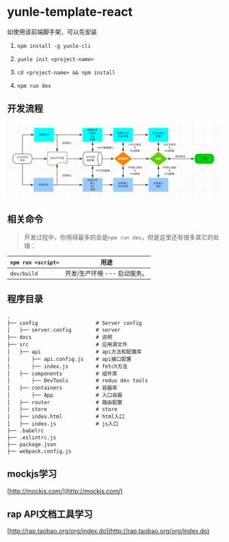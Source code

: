# yunle-template-react

如使用该前端脚手架，可以先安装

1. `npm install -g yunle-cli`

2. `yunle init <project-name>`

3. `cd <project-name> && npm install`

4. `npm run dev`

## 开发流程

![开发流程图](docs/images/images.png)

## 相关命令

> 开发过程中，你用得最多的会是`npm run dev`，但是这里还有很多其它的处理：


|`npm run <script>`|用途|
|------------------|-----------|
|`dev/build`|开发/生产环境 --- 启动服务。|

## 程序目录

```
.
├── config                   # Server config
│   ├── server.config        # server
├── docs                     # 说明
├── src                      # 应用源文件
│   ├── api                  # api方法和配置库
│       ├── api.config.js    # api接口配置
│       ├── index.js         # fetch方法
│   ├── components           # 组件库
│       ├── DevTools         # redux dev tools
│   ├── containers           # 容器库
│       ├── App              # 入口容器
│   ├── router               # 路由配置
│   ├── store                # store
│   ├── index.html           # html入口
│   ├── index.js             # js入口
├── .babelrc 
├── .eslintrc.js 
├── package.json 
├── webpack.config.js 
```

## mockjs学习

[http://mockjs.com/](http://mockjs.com/)

## rap API文档工具学习

[http://rap.taobao.org/org/index.do](http://rap.taobao.org/org/index.do)
